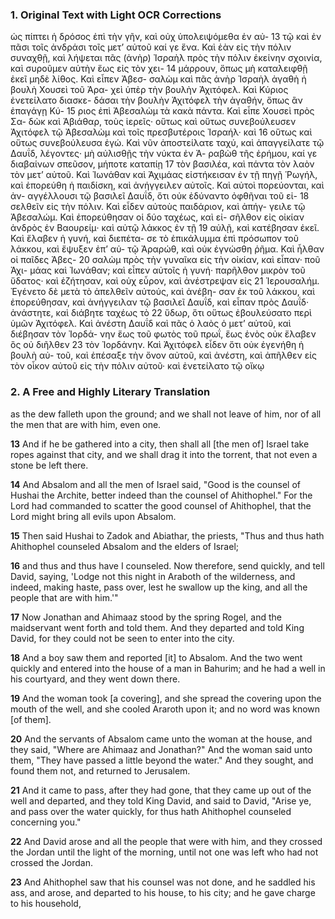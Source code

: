 ### 1. Original Text with Light OCR Corrections

ὡς πίπτει ἡ δρόσος ἐπὶ τὴν γῆν, καὶ οὐχ ὑπολειψόμεθα ἐν αὐ-
13 τῷ καὶ ἐν πᾶσι τοῖς ἀνδράσι τοῖς μετ’ αὐτοῦ καί γε ἕνα. Καὶ
ἐὰν εἰς τὴν πόλιν συναχθῇ, καὶ λήψεται πᾶς (ἀνὴρ) Ἰσραὴλ πρὸς
τὴν πόλιν ἐκείνην σχοινία, καὶ συροῦμεν αὐτὴν ἕως εἰς τὸν χει-
14 μάρρουν, ὅπως μὴ καταλειφθῇ ἐκεῖ μηδὲ λίθος. Καὶ εἶπεν Ἀβεσ-
σαλὼμ καὶ πᾶς ἀνὴρ Ἰσραὴλ ἀγαθὴ ἡ βουλὴ Χουσεὶ τοῦ Ἀρα-
χεὶ ὑπὲρ τὴν βουλὴν Ἀχιτόφελ. Καὶ Κύριος ἐνετείλατο διασκε-
δάσαι τὴν βουλὴν Ἀχιτόφελ τὴν ἀγαθήν, ὅπως ἂν ἐπαγάγῃ Κύ-
15 ριος ἐπὶ Ἀβεσαλὼμ τὰ κακὰ πάντα. Καὶ εἶπε Χουσεὶ πρὸς Σα-
δὼκ καὶ Ἀβιάθαρ, τοὺς ἱερεῖς· οὕτως καὶ οὕτως συνεβούλευσεν
Ἀχιτόφελ τῷ Ἀβεσαλὼμ καὶ τοῖς πρεσβυτέροις Ἰσραήλ· καὶ
16 οὕτως καὶ οὕτως συνεβούλευσα ἐγώ. Καὶ νῦν ἀποστείλατε ταχύ, καὶ
ἀπαγγείλατε τῷ Δαυΐδ, λέγοντες· μὴ αὐλισθῇς τὴν νύκτα ἐν Ἀ-
ραβὼθ τῆς ἐρήμου, καί γε διαβαίνων σπεῦσον, μήποτε καταπίῃ
17 τὸν βασιλέα, καὶ πάντα τὸν λαὸν τὸν μετ’ αὐτοῦ. Καὶ Ἰωνάθαν
καὶ Ἀχιμάας εἰστήκεισαν ἐν τῇ πηγῇ Ῥωγήλ, καὶ ἐπορεύθη ἡ
παιδίσκη, καὶ ἀνήγγειλεν αὐτοῖς. Καὶ αὐτοὶ πορεύονται, καὶ ἀν-
αγγέλλουσι τῷ βασιλεῖ Δαυΐδ, ὅτι οὐκ ἐδύναντο ὀφθῆναι τοῦ εἰ-
18 σελθεῖν εἰς τὴν πόλιν. Καὶ εἶδεν αὐτοὺς παιδάριον, καὶ ἀπήγ-
γειλε τῷ Ἀβεσαλώμ. Καὶ ἐπορεύθησαν οἱ δύο ταχέως, καὶ εἰ-
σῆλθον εἰς οἰκίαν ἀνδρὸς ἐν Βαουρείμ· καὶ αὐτῷ λάκκος ἐν τῇ
19 αὐλῇ, καὶ κατέβησαν ἐκεῖ. Καὶ ἔλαβεν ἡ γυνή, καὶ διεπέτα-
σε τὸ ἐπικάλυμμα ἐπὶ πρόσωπον τοῦ λάκκου, καὶ ἔψυξεν ἐπ’ αὐ-
τῷ Ἀραρώθ, καὶ οὐκ ἐγνώσθη ῥῆμα. Καὶ ἦλθαν οἱ παῖδες Ἀβες-
20 σαλὼμ πρὸς τὴν γυναῖκα εἰς τὴν οἰκίαν, καὶ εἶπαν· ποῦ Ἀχι-
μάας καὶ Ἰωνάθαν; καὶ εἶπεν αὐτοῖς ἡ γυνή· παρῆλθον μικρὸν
τοῦ ὕδατος· καὶ ἐζήτησαν, καὶ οὐχ εὗρον, καὶ ἀνέστρεψαν εἰς
21 Ἱερουσαλήμ. Ἐγένετο δὲ μετὰ τὸ ἀπελθεῖν αὐτούς, καὶ ἀνέβη-
σαν ἐκ τοῦ λάκκου, καὶ ἐπορεύθησαν, καὶ ἀνήγγειλαν τῷ βασιλεῖ
Δαυΐδ, καὶ εἶπαν πρὸς Δαυΐδ· ἀνάστητε, καὶ διάβητε ταχέως τὸ
22 ὕδωρ, ὅτι οὕτως ἐβουλεύσατο περὶ ὑμῶν Ἀχιτόφελ. Καὶ ἀνέστη
Δαυΐδ καὶ πᾶς ὁ λαὸς ὁ μετ’ αὐτοῦ, καὶ διέβησαν τὸν Ἰορδά-
νην ἕως τοῦ φωτὸς τοῦ πρωΐ, ἕως ἑνὸς οὐκ ἔλαβεν ὃς οὐ διῆλθεν
23 τὸν Ἰορδάνην. Καὶ Ἀχιτόφελ εἶδεν ὅτι οὐκ ἐγενήθη ἡ βουλὴ αὐ-
τοῦ, καὶ ἐπέσαξε τὴν ὄνον αὐτοῦ, καὶ ἀνέστη, καὶ ἀπῆλθεν εἰς
τὸν οἶκον αὐτοῦ εἰς τὴν πόλιν αὐτοῦ· καὶ ἐνετείλατο τῷ οἴκῳ

### 2. A Free and Highly Literary Translation

as the dew falleth upon the ground; and we shall not leave of him, nor of all the men that are with him, even one.

**13** And if he be gathered into a city, then shall all [the men of] Israel take ropes against that city, and we shall drag it into the torrent, that not even a stone be left there.

**14** And Absalom and all the men of Israel said, "Good is the counsel of Hushai the Archite, better indeed than the counsel of Ahithophel." For the Lord had commanded to scatter the good counsel of Ahithophel, that the Lord might bring all evils upon Absalom.

**15** Then said Hushai to Zadok and Abiathar, the priests, "Thus and thus hath Ahithophel counseled Absalom and the elders of Israel;

**16** and thus and thus have I counseled. Now therefore, send quickly, and tell David, saying, 'Lodge not this night in Araboth of the wilderness, and indeed, making haste, pass over, lest he swallow up the king, and all the people that are with him.'"

**17** Now Jonathan and Ahimaaz stood by the spring Rogel, and the maidservant went forth and told them. And they departed and told King David, for they could not be seen to enter into the city.

**18** And a boy saw them and reported [it] to Absalom. And the two went quickly and entered into the house of a man in Bahurim; and he had a well in his courtyard, and they went down there.

**19** And the woman took [a covering], and she spread the covering upon the mouth of the well, and she cooled Araroth upon it; and no word was known [of them].

**20** And the servants of Absalom came unto the woman at the house, and they said, "Where are Ahimaaz and Jonathan?" And the woman said unto them, "They have passed a little beyond the water." And they sought, and found them not, and returned to Jerusalem.

**21** And it came to pass, after they had gone, that they came up out of the well and departed, and they told King David, and said to David, "Arise ye, and pass over the water quickly, for thus hath Ahithophel counseled concerning you."

**22** And David arose and all the people that were with him, and they crossed the Jordan until the light of the morning, until not one was left who had not crossed the Jordan.

**23** And Ahithophel saw that his counsel was not done, and he saddled his ass, and arose, and departed to his house, to his city; and he gave charge to his household,